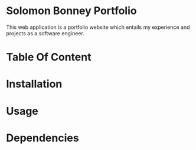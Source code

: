 # Solomon Bonney Portfolio

This web application is a portfolio website which entails my experience and projects as a software engineer.

# Table Of Content

# Installation

# Usage

# Dependencies
